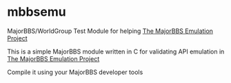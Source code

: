 # mbbsemu
MajorBBS/WorldGroup Test Module for helping [The MajorBBS Emulation Project](https://www.mbbsemu.com/)

This is a simple MajorBBS module written in C for validating API emulation in [The MajorBBS Emulation Project](https://www.mbbsemu.com/)

Compile it using your MajorBBS developer tools
